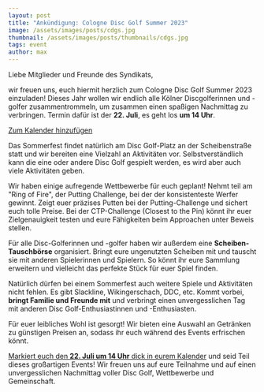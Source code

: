 ```yaml
---
layout: post
title: "Ankündigung: Cologne Disc Golf Summer 2023"
image: /assets/images/posts/cdgs.jpg
thumbnail: /assets/images/posts/thumbnails/cdgs.jpg
tags: event
author: max
---
```


Liebe Mitglieder und Freunde des Syndikats,

wir freuen uns, euch hiermit herzlich zum Cologne Disc Golf Summer 2023 einzuladen! Dieses Jahr wollen wir endlich alle Kölner Discgolferinnen und -golfer zusammentrommeln, um zusammen einen spaßigen Nachmittag zu verbringen. Termin dafür ist der **22. Juli**, es geht los **um 14 Uhr**.

<a href="/assets/misc/cdgs23.ics" class="button button--primary">Zum Kalender hinzufügen</a>

Das Sommerfest findet natürlich am Disc Golf-Platz an der Scheibenstraße statt und wir bereiten eine Vielzahl an Aktivitäten vor. Selbstverständlich kann die eine oder andere Disc Golf gespielt werden, es wird aber auch viele Aktivitäten geben.

Wir haben einige aufregende Wettbewerbe für euch geplant! Nehmt teil am "Ring of Fire", der Putting Challenge, bei der der konsistenteste Werfer gewinnt. Zeigt euer präzises Putten bei der Putting-Challenge und sichert euch tolle Preise. Bei der CTP-Challenge (Closest to the Pin) könnt ihr euer Zielgenauigkeit testen und eure Fähigkeiten beim Approachen unter Beweis stellen.

Für alle Disc-Golferinnen und -golfer haben wir außerdem eine **Scheiben-Tauschbörse** organisiert. Bringt eure ungenutzten Scheiben mit und tauscht sie mit anderen Spielerinnen und Spielern. So könnt ihr eure Sammlung erweitern und vielleicht das perfekte Stück für euer Spiel finden.

Natürlich dürfen bei einem Sommerfest auch weitere Spiele und Aktivitäten nicht fehlen. Es gibt Slackline, Wikingerschach, DDC, etc. Kommt vorbei, **bringt Familie und Freunde mit** und verbringt einen unvergesslichen Tag mit anderen Disc Golf-Enthusiastinnen und -Enthusiasten.

Für euer leibliches Wohl ist gesorgt! Wir bieten eine Auswahl an Getränken zu günstigen Preisen an, sodass ihr euch während des Events erfrischen könnt.

<a href="/assets/misc/cdgs23.ics">Markiert euch den **22. Juli um 14 Uhr** dick in eurem Kalender</a> und seid Teil dieses großartigen Events! Wir freuen uns auf eure Teilnahme und auf einen unvergesslichen Nachmittag voller Disc Golf, Wettbewerbe und Gemeinschaft.
